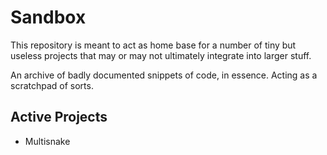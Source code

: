 Sandbox
=======

This repository is meant to act as home base for a number of tiny but useless
projects that may or may not ultimately integrate into larger stuff.
  
An archive of badly documented snippets of code, in essence. Acting as a scratchpad
of sorts.

Active Projects
---------------
* Multisnake
